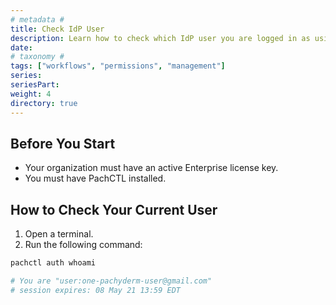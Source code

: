 ```yaml
---
# metadata # 
title: Check IdP User
description: Learn how to check which IdP user you are logged in as using pachctl. 
date: 
# taxonomy #
tags: ["workflows", "permissions", "management"]
series:
seriesPart:
weight: 4
directory: true
---
```


## Before You Start 

- Your organization must have an active Enterprise license key.
- You must have PachCTL installed.

## How to Check Your Current User

1. Open a terminal.
2. Run the following command:
```s
pachctl auth whoami

# You are "user:one-pachyderm-user@gmail.com"
# session expires: 08 May 21 13:59 EDT
```
